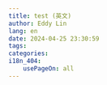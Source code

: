 ```yaml
---
title: test (英文)
author: Eddy Lin
lang: en
date: 2024-04-25 23:30:59
tags:
categories:
i18n_404:
    usePageOn: all
---
```

